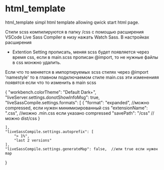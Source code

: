 # html_template
html_template
simpl html template allowing qwick start html page.

Стили scss компилируются в папку /css с помощью расширения VSCode Live Sass Compiler в низу нажать Watch Sass. В настройках расширения
 -  Extention Setting прописать, меняя scss будет появляется через время css, если в main.scss прописан @import, то не нужные файлы в css монжно удалить.

Если что то меняется в импортируемых scss стилях через @import 'namestyle' то в главном подключаемом стиле main.css эти измененияя появятся если что то изменить в main scss

{
    "workbench.colorTheme": "Default Dark+",
    "liveServer.settings.donotShowInfoMsg": true,
    "liveSassCompile.settings.formats": [
        {
            "format": "expanded", //можно compressed, если нужен минимизированный css
            "extensionName": ".css",  //можно .min.css если указано compressed
            "savePath": "/css"  //можно dist/css
        }

    ],
    "liveSassCompile.settings.autoprefix": [
        "> 1%",
        "last 2 versions"
    ],
    "liveSassCompile.settings.generateMap": false,  //или true если нужен map

}

